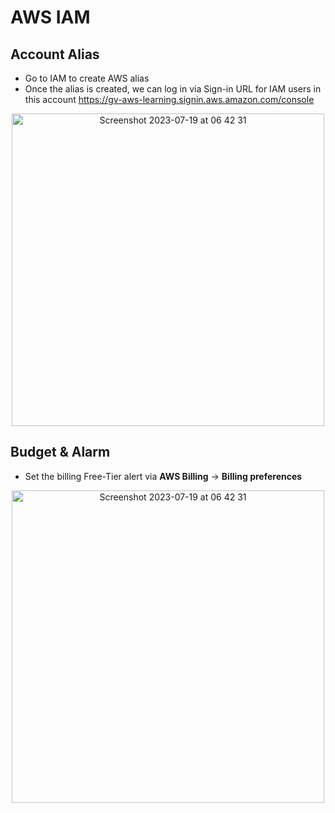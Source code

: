 # AWS IAM
## Account Alias
- Go to IAM to create AWS alias
- Once the alias is created, we can log in via Sign-in URL for IAM users in this account https://gv-aws-learning.signin.aws.amazon.com/console
<p align="center"><img width="500" alt="Screenshot 2023-07-19 at 06 42 31" src="https://github.com/CodexploreRepo/aws/assets/64508435/694b8629-5f85-4ed6-bc84-e291c7b10c05"></p>

## Budget & Alarm
- Set the billing Free-Tier alert via **AWS Billing** &rarr; **Billing preferences**
<p align="center"><img width="500" alt="Screenshot 2023-07-19 at 06 42 31" src="https://github.com/CodexploreRepo/aws/assets/64508435/eb783fc8-0e55-48fb-8e35-bae9ea788f10"></p>

